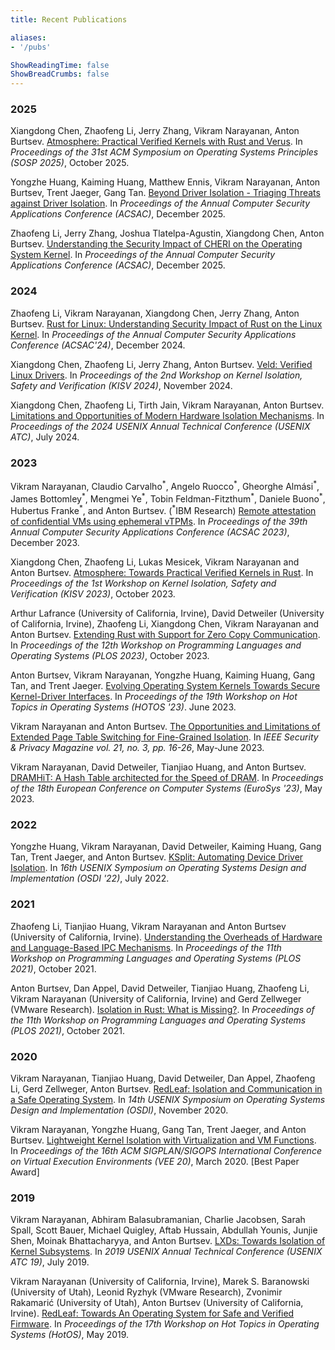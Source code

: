```yaml
---
title: Recent Publications

aliases:
- '/pubs'

ShowReadingTime: false
ShowBreadCrumbs: false
---
```


### 2025

Xiangdong Chen, Zhaofeng Li, Jerry Zhang, Vikram Narayanan, Anton Burtsev.
[Atmosphere: Practical Verified Kernels with Rust and Verus](/doc/2025-sosp-atmo.pdf). 
In _Proceedings of the 31st ACM Symposium on Operating Systems Principles (SOSP 2025)_, October 2025.

Yongzhe Huang, Kaiming Huang, Matthew Ennis, Vikram Narayanan, Anton Burtsev,
Trent Jaeger, Gang Tan.
[Beyond Driver Isolation - Triaging Threats against Driver Isolation](/doc/). 
In _Proceedings of the  Annual Computer Security Applications Conference (ACSAC)_, December 2025.

Zhaofeng Li, Jerry Zhang, Joshua Tlatelpa-Agustin, Xiangdong Chen, Anton Burtsev. 
[Understanding the Security Impact of CHERI on the Operating System Kernel](/doc/). 
In _Proceedings of the  Annual Computer Security Applications Conference (ACSAC)_, December 2025.


### 2024

Zhaofeng Li, Vikram Narayanan, Xiangdong Chen, Jerry Zhang, Anton Burtsev.
[Rust for Linux: Understanding Security Impact of Rust on the Linux Kernel](/doc/2024-acsac-rfl.pdf). In 
_Proceedings of the Annual Computer Security Applications Conference (ACSAC'24)_, December 2024.

Xiangdong Chen, Zhaofeng Li, Jerry Zhang, Anton Burtsev.
[Veld: Verified Linux Drivers](/doc/2024-kisv-veld.pdf). In  _Proceedings of the 
2nd Workshop on Kernel Isolation, Safety and Verification (KISV 2024)_, November 2024.

Xiangdong Chen, Zhaofeng Li, Tirth Jain, Vikram Narayanan, Anton Burtsev. 
[Limitations and Opportunities of Modern Hardware
Isolation Mechanisms](/doc/2024-atc-hw-isolation.pdf). In _Proceedings of the
2024 USENIX Annual Technical Conference (USENIX ATC)_, July 2024.

### 2023

Vikram Narayanan, Claudio Carvalho<sup>\*</sup>, Angelo Ruocco<sup>\*</sup>,
Gheorghe Almási<sup>\*</sup>, James Bottomley<sup>\*</sup>, Mengmei
Ye<sup>\*</sup>, Tobin Feldman-Fitzthum<sup>\*</sup>, Daniele Buono<sup>\*</sup>,
Hubertus Franke<sup>\*</sup>, and Anton Burtsev. (<sup>\*</sup>IBM Research)
[Remote attestation of confidential VMs using ephemeral
vTPMs](/doc/2023-acsac-svsm-vtpm.pdf). In _Proceedings of the 39th Annual
Computer Security Applications Conference (ACSAC 2023)_, December 2023.

Xiangdong Chen, Zhaofeng Li, Lukas Mesicek, Vikram Narayanan and Anton Burtsev.
[Atmosphere: Towards Practical Verified Kernels in
Rust](/doc/2023-kisv-atmo.pdf). In _Proceedings of the 1st Workshop on Kernel
Isolation, Safety and Verification (KISV 2023)_, October 2023.

Arthur Lafrance (University of California, Irvine), David Detweiler (University
of California, Irvine), Zhaofeng Li, Xiangdong Chen, Vikram Narayanan and Anton
Burtsev. [Extending Rust with Support for Zero Copy
Communication](/doc/2023-plos-rust-zerocopy.pdf). In _Proceedings of the
12th Workshop on Programming Languages and Operating Systems (PLOS 2023)_,
October 2023.

Anton Burtsev, Vikram Narayanan, Yongzhe Huang, Kaiming Huang, Gang Tan, and
Trent Jaeger. [Evolving Operating System Kernels Towards Secure Kernel-Driver
Interfaces](/doc/2023-hotos-kernel-interfaces.pdf). In _Proceedings of the 19th
Workshop on Hot Topics in Operating Systems (HOTOS '23)_. June 2023.

Vikram Narayanan and Anton Burtsev. [The Opportunities and Limitations of
Extended Page Table Switching for Fine-Grained
Isolation](/doc/2023-ieee-sp-mag.pdf). In _IEEE
Security & Privacy Magazine vol. 21, no. 3, pp. 16-26_, May-June 2023.

Vikram Narayanan, David Detweiler, Tianjiao Huang, and Anton Burtsev. [DRAMHiT:
A Hash Table architected for the Speed of
DRAM](/doc/2023-eurosys-dramhit.pdf).  In _Proceedings
of the 18th European Conference on Computer Systems (EuroSys '23)_, May 2023.

### 2022

Yongzhe Huang, Vikram Narayanan, David Detweiler, Kaiming Huang, Gang Tan,
Trent Jaeger, and Anton Burtsev.  [KSplit: Automating Device Driver
Isolation](/doc/2022-osdi-ksplit.pdf).  In _16th
USENIX Symposium on Operating Systems Design and Implementation (OSDI '22)_,
July 2022.

### 2021

Zhaofeng Li, Tianjiao Huang, Vikram Narayanan and Anton Burtsev (University of
California, Irvine). [Understanding the Overheads of Hardware and
Language-Based IPC Mechanisms](/doc/2021-plos-ipc-overheads.pdf). In
_Proceedings of the 11th Workshop on Programming Languages and Operating
Systems (PLOS 2021)_, October 2021.

Anton Burtsev, Dan Appel, David Detweiler, Tianjiao Huang, Zhaofeng Li, Vikram
Narayanan (University of California, Irvine) and Gerd Zellweger (VMware
Research). [Isolation in Rust: What is Missing?](/doc/2021-plos-rust-isolation.pdf).
In _Proceedings of the 11th Workshop on Programming Languages and Operating
Systems (PLOS 2021)_, October 2021.

### 2020

Vikram Narayanan, Tianjiao Huang, David Detweiler, Dan Appel, Zhaofeng
  Li, Gerd Zellweger, Anton Burtsev. [RedLeaf: Isolation and Communication in a
Safe Operating
System](/doc/2020-osdi-redleaf.pdf). In
_14th USENIX Symposium on Operating Systems Design and Implementation (OSDI)_,
November 2020.

Vikram Narayanan, Yongzhe Huang, Gang Tan, Trent Jaeger, and Anton
  Burtsev. [Lightweight Kernel Isolation with Virtualization and VM
Functions](/doc/2020-vee-lvds.pdf). In _Proceedings of the 16th ACM SIGPLAN/SIGOPS
International Conference on Virtual Execution Environments (VEE 20)_, March
2020. [Best Paper Award]

### 2019

Vikram Narayanan, Abhiram Balasubramanian, Charlie Jacobsen, Sarah Spall,
  Scott Bauer, Michael Quigley, Aftab Hussain, Abdullah Younis, Junjie Shen,
Moinak Bhattacharyya, and Anton Burtsev. [LXDs: Towards Isolation of Kernel
Subsystems](/doc/2019-atc-lxds.pdf). In _2019
USENIX Annual Technical Conference (USENIX ATC 19)_, July 2019.

Vikram Narayanan (University of California, Irvine), Marek S. Baranowski
  (University of Utah), Leonid Ryzhyk (VMware Research), Zvonimir Rakamarić
(University of Utah), Anton Burtsev (University of California, Irvine).
[RedLeaf: Towards An Operating System for Safe and Verified
Firmware](/doc/2019-hotos-redleaf.pdf). In _Proceedings of the 17th Workshop on Hot Topics
in Operating Systems (HotOS)_, May 2019.
